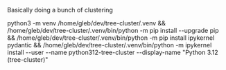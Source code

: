 Basically doing a bunch of clustering

python3 -m venv /home/gleb/dev/tree-cluster/.venv && /home/gleb/dev/tree-cluster/.venv/bin/python -m pip install --upgrade pip && /home/gleb/dev/tree-cluster/.venv/bin/python -m pip install ipykernel pydantic && /home/gleb/dev/tree-cluster/.venv/bin/python -m ipykernel install --user --name python312-tree-cluster --display-name "Python 3.12 (tree-cluster)"